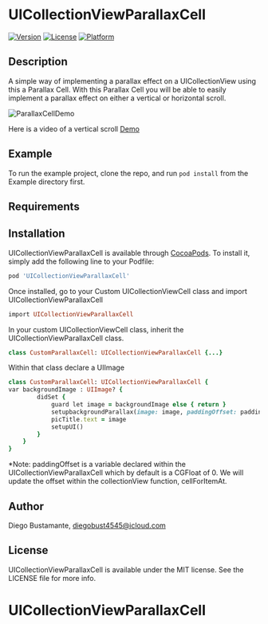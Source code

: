 # UICollectionViewParallaxCell

[![Version](https://img.shields.io/cocoapods/v/UICollectionViewParallaxCell.svg?style=flat)](https://cocoapods.org/pods/UICollectionViewParallaxCell)
[![License](https://img.shields.io/cocoapods/l/UICollectionViewParallaxCell.svg?style=flat)](https://cocoapods.org/pods/UICollectionViewParallaxCell)
[![Platform](https://img.shields.io/cocoapods/p/UICollectionViewParallaxCell.svg?style=flat)](https://cocoapods.org/pods/UICollectionViewParallaxCell)

## Description

A simple way of implementing a parallax effect on a UICollectionView using this a Parallax Cell. With this Parallax Cell you will be able to easily implement a parallax effect on either a vertical or horizontal scroll.

![ParallaxCellDemo](https://s3.amazonaws.com/diegophotos/github/ParallaxCells.png)

Here is a video of a vertical scroll [Demo](https://youtu.be/wN3RaSWmP6I)


## Example

To run the example project, clone the repo, and run `pod install` from the Example directory first.

## Requirements

## Installation

UICollectionViewParallaxCell is available through [CocoaPods](https://cocoapods.org). To install
it, simply add the following line to your Podfile:

```ruby
pod 'UICollectionViewParallaxCell'
```

Once installed, go to your Custom UICollectionViewCell class and import UICollectionViewParallaxCell
```ruby
import UICollectionViewParallaxCell
```

In your custom UICollectionViewCell class, inherit the UICollectionViewParallaxCell class.

```ruby
class CustomParallaxCell: UICollectionViewParallaxCell {...}
```

Within that class declare a UIImage 
```ruby
class CustomParallaxCell: UICollectionViewParallaxCell {
var backgroundImage : UIImage? {
        didSet {
            guard let image = backgroundImage else { return }
            setupbackgroundParallax(image: image, paddingOffset: paddingOffset, topConstraint: 0, bottomConstraint: 0, leadingConstraint: 0, trailingConstraint: 0)
            picTitle.text = image
            setupUI()
        }
    }
}
```

*Note: paddingOffset is a variable declared within the UICollectionViewParallaxCell which by default is a CGFloat of 0. We will update the offset within the collectionView function, cellForItemAt.




## Author

Diego Bustamante, diegobust4545@icloud.com

## License

UICollectionViewParallaxCell is available under the MIT license. See the LICENSE file for more info.
# UICollectionViewParallaxCell

